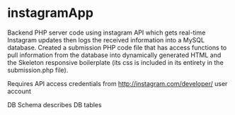 instagramApp
============
Backend PHP server code using instagram API which gets real-time Instagram updates then logs the received information into a MySQL database. Created a submission PHP code file that has access functions to pull information from the database into dynamically generated HTML and the Skeleton responsive boilerplate (its css is included in its entirety in the submission.php file).

Requires API access credentials from http://instagram.com/developer/ user account

DB Schema describes DB tables


